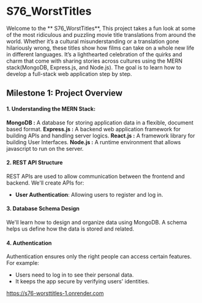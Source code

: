 # S76_WorstTitles

Welcome to the ** S76_WorstTitles**, This project takes a fun look at some of the most ridiculous and puzzling movie title translations from around the world. Whether it’s a cultural misunderstanding or a translation gone hilariously wrong, these titles show how films can take on a whole new life in different languages. It’s a lighthearted celebration of the quirks and charm that come with sharing stories across cultures using the MERN stack(MongoDB, Express.js, and Node.js). The goal is to learn how to develop a full-stack web application step by step.

## Milestone 1: Project Overview


#### 1. Understanding the MERN Stack:
**MongoDB :** A database for storing application data in a flexible, document based format.
**Express.js :** A backend web application framework for building APIs and handling server logics.
**React.js :** A framework library for building User Interfaces.
**Node.js :** A runtime environment that allows javascript to run on the server.

#### 2. REST API Structure
REST APIs are used to allow communication between the frontend and backend.
We'll create APIs for:
- **User Authentication**: Allowing users to register and log in.


#### 3. Database Schema Design
We'll learn how to design and organize data using MongoDB. A schema helps us define how the data is stored and related.


#### 4. Authentication
Authentication ensures only the right people can access certain features. For example:
- Users need to log in to see their personal data.
- It keeps the app secure by verifying users' identities.

 https://s76-worsttitles-1.onrender.com

